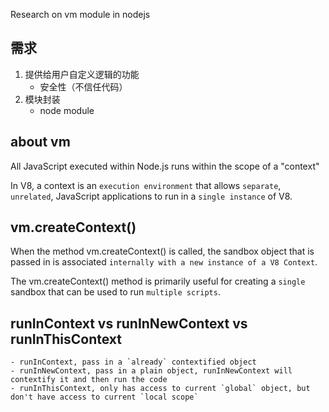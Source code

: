 Research on vm module in nodejs

## 需求
1. 提供给用户自定义逻辑的功能
    - 安全性（不信任代码）
2. 模块封装
    - node module

## about vm
All JavaScript executed within Node.js runs within the scope of a "context"

In V8, a context is an `execution environment` that allows `separate`, `unrelated`, JavaScript applications to run in a `single instance` of V8.

## vm.createContext()

When the method vm.createContext() is called, the sandbox object that is passed in is associated `internally with a new instance of a V8 Context`.

The vm.createContext() method is primarily useful for creating a `single` sandbox that can be used to run `multiple scripts`.

## runInContext vs runInNewContext vs runInThisContext
    - runInContext, pass in a `already` contextified object
    - runInNewContext, pass in a plain object, runInNewContext will contextify it and then run the code
    - runInThisContext, only has access to current `global` object, but don't have access to current `local scope`

